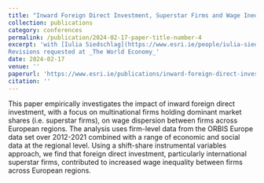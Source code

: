 ```yaml
---
title: "Inward Foreign Direct Investment, Superstar Firms and Wage Inequality between Firms: Evidence from European Regions"
collection: publications
category: conferences
permalink: /publication/2024-02-17-paper-title-number-4
excerpt: 'with [Iulia Siedschlag](https://www.esri.ie/people/iulia-siedschlag)
Revisions requested at _The World Economy_'
date: 2024-02-17
venue: ''
paperurl: 'https://www.esri.ie/publications/inward-foreign-direct-investment-superstar-firms-and-wage-inequality-between-firms#:~:text=Theoretical%20models%20and%20international%20evidence,inequality%20in%20the%20host%20countries'
citation: ''
---
```


This paper empirically investigates the impact of inward foreign direct investment, with a focus on multinational firms holding dominant market shares (i.e. superstar firms), on wage dispersion between firms across European regions. The analysis uses firm-level data from the ORBIS Europe data set over 2012-2021 combined with a range of economic and social data at the regional level. Using a shift-share instrumental variables approach, we find that foreign direct investment, particularly international superstar firms, contributed to increased wage inequality between firms across European regions.
